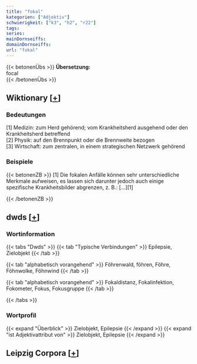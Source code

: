 ```yaml
---
title: "fokal"
kategorien: ["Adjektiv"]
schwierigkeit: ["k3", "h2", "r22"]
tags:
series:
mainDornseiffs:
domainDornseiffs:
url: "fokal"
---
```


{{< betonenÜbs >}}
**Übersetzung:**  
focal  
{{< /betonenÜbs >}}

## Wiktionary [[+](https://de.wiktionary.org/wiki/fokal)]

### Bedeutungen
[1] Medizin: zum Herd gehörend; vom Krankheitsherd ausgehend oder den Krankheitsherd betreffend  
[2] Physik: auf den Brennpunkt oder die Brennweite bezogen  
[3]  Wirtschaft: zum zentralen, in einem strategischen Netzwerk gehörend  

### Beispiele
{{< betonenZB >}}
[1] Die fokalen Anfälle können sehr unterschiedliche Merkmale aufweisen, es lassen sich darunter jedoch auch einige spezifische Krankheitsbilder abgrenzen, z. B.: […][1]  

{{< /betonenZB >}}


## dwds [[+](https://www.dwds.de/wb/fokal)]

### Wortinformation
{{< tabs "Dwds" >}}
{{< tab "Typische Verbindungen" >}}
Epilepsie, Zielobjekt
{{< /tab >}}

{{< tab "alphabetisch vorangehend" >}}
Föhrenwald, föhren, Föhre, Föhnwolke, Föhnwind
{{< /tab >}}

{{< tab "alphabetisch vorangehend" >}}
Fokaldistanz, Fokalinfektion, Fokometer, Fokus, Fokusgruppe
{{< /tab >}}

{{< /tabs >}}

### Wortprofil
{{< expand "Überblick" >}} Zielobjekt, Epilepsie {{< /expand >}}
{{< expand "ist Adjektivattribut von" >}} Zielobjekt, Epilepsie {{< /expand >}}

## Leipzig Corpora [[+](https://corpora.uni-leipzig.de/en/res?word=fokal&corpusId=deu_newscrawl-public_2018)]

